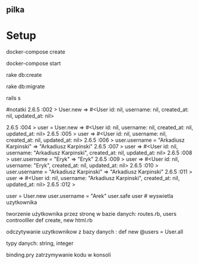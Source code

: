 ## pilka


# Setup
docker-compose create

docker-compose start

rake db:create

rake db:migrate

rails s

#notatki
2.6.5 :002 > User.new
 => #<User id: nil, username: nil, created_at: nil, updated_at: nil> 

2.6.5 :004 > user = User.new
 => #<User id: nil, username: nil, created_at: nil, updated_at: nil> 
2.6.5 :005 > user
 => #<User id: nil, username: nil, created_at: nil, updated_at: nil> 
2.6.5 :006 > user.username = "Arkadiusz Karpinski"
 => "Arkadiusz Karpinski" 
2.6.5 :007 > user
 => #<User id: nil, username: "Arkadiusz Karpinski", created_at: nil, updated_at: nil> 
2.6.5 :008 > user.username = "Eryk"
 => "Eryk" 
2.6.5 :009 > user
 => #<User id: nil, username: "Eryk", created_at: nil, updated_at: nil> 
2.6.5 :010 > user.username = "Arkadiusz Karpinski"
 => "Arkadiusz Karpinski" 
2.6.5 :011 > user
 => #<User id: nil, username: "Arkadiusz Karpinski", created_at: nil, updated_at: nil> 
2.6.5 :012 > 


user = User.new
user.username = "Arek"
user.safe
user # wyswietla uzytkownika


tworzenie użytkownika przez stronę w bazie danych:
routes.rb, users controolller def create, new html.rb

odczytywanie uzytkownikow z bazy danych :
def new
   @users = User.all

   typy danych: string, integer
   
   binding.pry zatrzymywanie kodu w konsoli